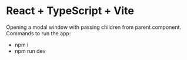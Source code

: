 # React + TypeScript + Vite

Opening a modal window with passing children from parent component.
Commands to run the app:

- npm i
- npm run dev
